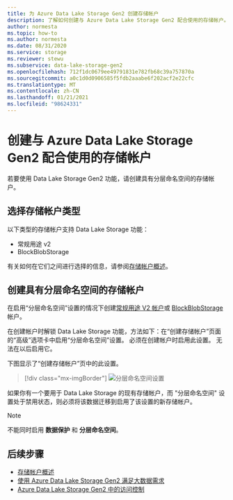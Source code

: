 ```yaml
---
title: 为 Azure Data Lake Storage Gen2 创建存储帐户
description: 了解如何创建与 Azure Data Lake Storage Gen2 配合使用的存储帐户。
author: normesta
ms.topic: how-to
ms.author: normesta
ms.date: 08/31/2020
ms.service: storage
ms.reviewer: stewu
ms.subservice: data-lake-storage-gen2
ms.openlocfilehash: 712f1dc0679ee49791831e782fb68c39a757870a
ms.sourcegitcommit: a0c1d0d0906585f5fdb2aaabe6f202acf2e22cfc
ms.translationtype: MT
ms.contentlocale: zh-CN
ms.lasthandoff: 01/21/2021
ms.locfileid: "98624331"
---
```

# <a name="create-a-storage-account-to-use-with-azure-data-lake-storage-gen2"></a>创建与 Azure Data Lake Storage Gen2 配合使用的存储帐户

若要使用 Data Lake Storage Gen2 功能，请创建具有分层命名空间的存储帐户。

## <a name="choose-a-storage-account-type"></a>选择存储帐户类型

以下类型的存储帐户支持 Data Lake Storage 功能：

- 常规用途 v2
- BlockBlobStorage

有关如何在它们之间进行选择的信息，请参阅[存储帐户概述](../common/storage-account-overview.md)。

## <a name="create-a-storage-account-with-a-hierarchical-namespace"></a>创建具有分层命名空间的存储帐户

在启用“分层命名空间”设置的情况下创建[常规用途 V2 帐户](../common/storage-account-create.md)或 [BlockBlobStorage](storage-blob-create-account-block-blob.md) 帐户。

在创建帐户时解锁 Data Lake Storage 功能，方法如下：在“创建存储帐户”页面的“高级”选项卡中启用“分层命名空间”设置。   必须在创建帐户时启用此设置。 无法在以后启用它。

下图显示了“创建存储帐户”页中的此设置。

> [!div class="mx-imgBorder"]
> ![分层命名空间设置](./media/create-data-lake-storage-account/hierarchical-namespace-feature.png)

如果你有一个要用于 Data Lake Storage 的现有存储帐户，而 "分层命名空间" 设置处于禁用状态，则必须将该数据迁移到启用了该设置的新存储帐户。

> [!NOTE]
> 不能同时启用 **数据保护** 和 **分层命名空间**。

## <a name="next-steps"></a>后续步骤

- [存储帐户概述](../common/storage-account-overview.md)
- [使用 Azure Data Lake Storage Gen2 满足大数据需求](data-lake-storage-data-scenarios.md)
- [Azure Data Lake Storage Gen2 中的访问控制](data-lake-storage-access-control.md)
